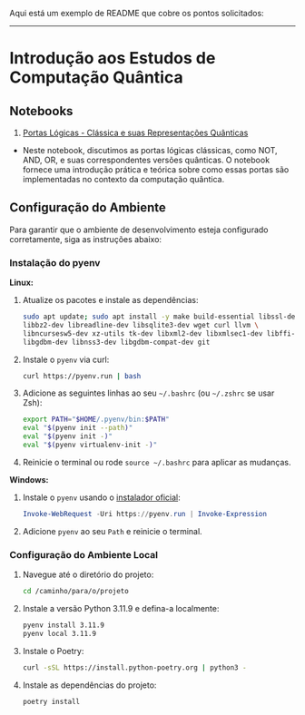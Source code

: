Aqui está um exemplo de README que cobre os pontos solicitados:

---

# Introdução aos Estudos de Computação Quântica

## Notebooks


1. [Portas Lógicas - Clássica e suas Representações Quânticas](notebooks/01-portas_logicas/Portas%20L%C3%B3gicas.ipynb)

* Neste notebook, discutimos as portas lógicas clássicas, como NOT, AND, OR, e suas correspondentes versões quânticas. O notebook fornece uma introdução prática e teórica sobre como essas portas são implementadas no contexto da computação quântica.

## Configuração do Ambiente

Para garantir que o ambiente de desenvolvimento esteja configurado corretamente, siga as instruções abaixo:

### Instalação do pyenv

**Linux:**

1. Atualize os pacotes e instale as dependências:
    ```bash
    sudo apt update; sudo apt install -y make build-essential libssl-dev zlib1g-dev \
    libbz2-dev libreadline-dev libsqlite3-dev wget curl llvm \
    libncursesw5-dev xz-utils tk-dev libxml2-dev libxmlsec1-dev libffi-dev liblzma-dev \
    libgdbm-dev libnss3-dev libgdbm-compat-dev git
    ```

2. Instale o `pyenv` via curl:
    ```bash
    curl https://pyenv.run | bash
    ```

3. Adicione as seguintes linhas ao seu `~/.bashrc` (ou `~/.zshrc` se usar Zsh):
    ```bash
    export PATH="$HOME/.pyenv/bin:$PATH"
    eval "$(pyenv init --path)"
    eval "$(pyenv init -)"
    eval "$(pyenv virtualenv-init -)"
    ```

4. Reinicie o terminal ou rode `source ~/.bashrc` para aplicar as mudanças.

**Windows:**

1. Instale o `pyenv` usando o [instalador oficial](https://github.com/pyenv-win/pyenv-win#installation):
    ```powershell
    Invoke-WebRequest -Uri https://pyenv.run | Invoke-Expression
    ```

2. Adicione `pyenv` ao seu `Path` e reinicie o terminal.

### Configuração do Ambiente Local

1. Navegue até o diretório do projeto:
    ```bash
    cd /caminho/para/o/projeto
    ```

2. Instale a versão Python 3.11.9 e defina-a localmente:
    ```bash
    pyenv install 3.11.9
    pyenv local 3.11.9
    ```

3. Instale o Poetry:
    ```bash
    curl -sSL https://install.python-poetry.org | python3 -
    ```

4. Instale as dependências do projeto:
    ```bash
    poetry install
    ```
